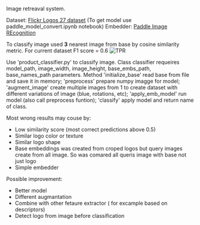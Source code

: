 Image retreaval system. 
 
Dataset: [Flickr Logos 27 dataset](http://image.ntua.gr/iva/datasets/flickr_logos/) (To get model use paddle_model_convert.ipynb notebook)
Embedder: [Paddle Image REcognition](https://github.com/PaddlePaddle/PaddleClas/blob/release/2.5/docs/en/quick_start/quick_start_recognition_en.md)


To classify image used <b>3</b> nearest image from base by cosine similarity metric. For current dataset F1 score = 0.6
![TPR](http:/.png)

Use 'product_classifier.py' to classify image. Class classifier requeires model_path, image_width, image_height, base_embs_path, base_names_path parameters.
Method 'initialize_base' read base from file and save it in memory; 'preprocess' prepare numpy imagge for model; 'augment_image' create multiple images from 1 to create dataset with different variations of image (blue, rotations, etc); 'apply_emb_model' run model (also call preprocess funtion); 'classify' apply model and return name of class.


Most wrong results may couse by:
- Low similarity score (most correct predictions above 0.5)
- Similar logo color or texture
- Similar logo shape
- Base embeddings was created from croped logos but query images create from all image. So was comared all queris image with base not just logo
- Simple embedder

Possible improvement:
- Better model
- Different augmantation
- Combine with other fetaure extractor ( for excample based on descriptors)
- Detect logo from image before classification
